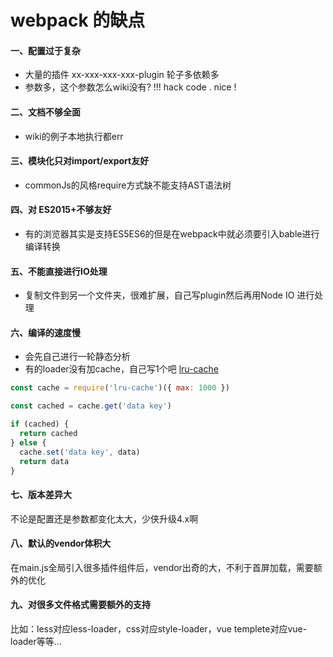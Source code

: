 ﻿# webpack 的缺点



#### 一、配置过于复杂

+ 大量的插件 xx-xxx-xxx-xxx-plugin 轮子多依赖多
+ 参数多，这个参数怎么wiki没有? !!! hack code . nice !

#### 二、文档不够全面

+ wiki的例子本地执行都err

#### 三、模块化只对import/export友好

+ commonJs的风格require方式缺不能支持AST语法树

#### 四、对 ES2015+不够友好

+ 有的浏览器其实是支持ES5ES6的但是在webpack中就必须要引入bable进行编译转换

#### 五、不能直接进行IO处理

+ 复制文件到另一个文件夹，很难扩展，自己写plugin然后再用Node IO 进行处理

#### 六、编译的速度慢

+ 会先自己进行一轮静态分析
+ 有的loader没有加cache，自己写1个吧 [lru-cache](https://www.npmjs.com/package/lrucache "lru-cache")

```js
const cache = require('lru-cache')({ max: 1000 })

const cached = cache.get('data key')

if (cached) {
  return cached
} else {
  cache.set('data key', data)
  return data
}
```

#### 七、版本差异大

不论是配置还是参数都变化太大，少侠升级4.x啊

#### 八、默认的vendor体积大

在main.js全局引入很多插件组件后，vendor出奇的大，不利于首屏加载，需要额外的优化

#### 九、对很多文件格式需要额外的支持

比如：less对应less-loader，css对应style-loader，vue templete对应vue-loader等等...